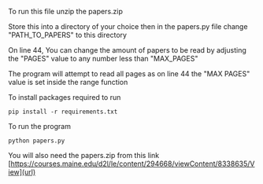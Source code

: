 To run this file unzip the papers.zip

Store this into a directory of your choice then in the papers.py file change "PATH_TO_PAPERS" to this directory

On line 44, You can change the amount of papers to be read by adjusting the "PAGES" value to any number less than "MAX_PAGES"

The program will attempt to read all pages as on line 44 the "MAX PAGES" value is set inside the range function

To install packages required to run
```
pip install -r requirements.txt
```
To run the program
```
python papers.py
```

You will also need the papers.zip from this link
[https://courses.maine.edu/d2l/le/content/294668/viewContent/8338635/View](url)
